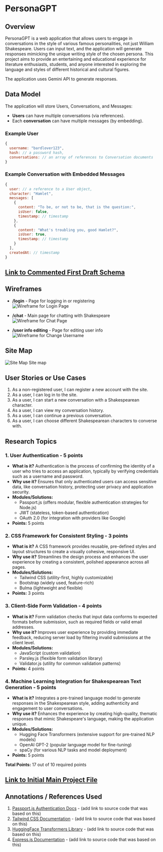 # PersonaGPT

## Overview

PersonaGPT is a web application that allows users to engage in conversations in the style of various famous personalities, not just William Shakespeare. Users can input text, and the application will generate responses mimicking the unique writing style of the chosen persona. This project aims to provide an entertaining and educational experience for literature enthusiasts, students, and anyone interested in exploring the language and styles of different historical and cultural figures.

The application uses Gemini API to generate responses.

## Data Model

The application will store Users, Conversations, and Messages:

- **Users** can have multiple conversations (via references).
- Each **conversation** can have multiple messages (by embedding).

### Example User
```javascript
{
  username: "bardlover123",
  hash: // a password hash,
  conversations: // an array of references to Conversation documents
}
```

### Example Conversation with Embedded Messages
```javascript
{
  user: // a reference to a User object,
  character: "Hamlet",
  messages: [
    { 
      content: "To be, or not to be, that is the question:",
      isUser: false,
      timestamp: // timestamp
    },
    {
      content: "What's troubling you, good Hamlet?",
      isUser: true,
      timestamp: // timestamp
    }
  ],
  createdAt: // timestamp
}
```

## [Link to Commented First Draft Schema](db.js)

## Wireframes

- **/login** - Page for logging in or registering  
  ![Wireframe for Login Page](register.png)

- **/chat** - Main page for chatting with Shakespeare  
  ![Wireframe for Chat Page](chat.png)

- **/user info editing** - Page for editing user info
  ![Wireframe for Change Username](change.png)

## Site Map
![Site Map](map.png)
Site map

## User Stories or Use Cases

1. As a non-registered user, I can register a new account with the site.
2. As a user, I can log in to the site.
3. As a user, I can start a new conversation with a Shakespearean character.
4. As a user, I can view my conversation history.
5. As a user, I can continue a previous conversation.
6. As a user, I can choose different Shakespearean characters to converse with.

## Research Topics

### 1. User Authentication - 5 points
- **What is it?** Authentication is the process of confirming the identity of a user who tries to access an application, typically by verifying credentials such as a username and password.
- **Why use it?** Ensures that only authenticated users can access sensitive data, like conversation history, protecting user privacy and application security.
- **Modules/Solutions:**
  - Passport.js (offers modular, flexible authentication strategies for Node.js)
  - JWT (stateless, token-based authentication)
  - OAuth 2.0 (for integration with providers like Google)
- **Points:** 5 points

### 2. CSS Framework for Consistent Styling - 3 points
- **What is it?** A CSS framework provides reusable, pre-defined styles and layout structures to create a visually cohesive, responsive UI.
- **Why use it?** Streamlines the design process and enhances the user experience by creating a consistent, polished appearance across all pages.
- **Modules/Solutions:**
  - Tailwind CSS (utility-first, highly customizable)
  - Bootstrap (widely used, feature-rich)
  - Bulma (lightweight and flexible)
- **Points:** 3 points

### 3. Client-Side Form Validation - 4 points
- **What is it?** Form validation checks that input data conforms to expected formats before submission, such as required fields or valid email addresses.
- **Why use it?** Improves user experience by providing immediate feedback, reducing server load by filtering invalid submissions at the client level.
- **Modules/Solutions:**
  - JavaScript (custom validation)
  - Parsley.js (flexible form validation library)
  - Validator.js (utility for common validation patterns)
- **Points:** 4 points

### 4. Machine Learning Integration for Shakespearean Text Generation - 5 points
- **What is it?** Integrates a pre-trained language model to generate responses in the Shakespearean style, adding authenticity and engagement to user conversations.
- **Why use it?** Enhances the experience by creating high-quality, thematic responses that mimic Shakespeare's language, making the application unique.
- **Modules/Solutions:**
  - Hugging Face Transformers (extensive support for pre-trained NLP models)
  - OpenAI GPT-2 (popular language model for fine-tuning)
  - spaCy (for various NLP tasks and model deployment)
- **Points:** 5 points

**Total Points:** 17 out of 10 required points

## [Link to Initial Main Project File](app.mjs)

## Annotations / References Used

1. [Passport.js Authentication Docs](http://passportjs.org/docs) - (add link to source code that was based on this)
2. [Tailwind CSS Documentation](https://tailwindcss.com/docs) - (add link to source code that was based on this)
3. [HuggingFace Transformers Library](https://huggingface.co/transformers/) - (add link to source code that was based on this)
4. [Express.js Documentation](https://expressjs.com/) - (add link to source code that was based on this)
